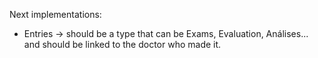 Next implementations:

- Entries -> should be a type that can be Exams, Evaluation, Análises... and should be linked to the doctor who made it.